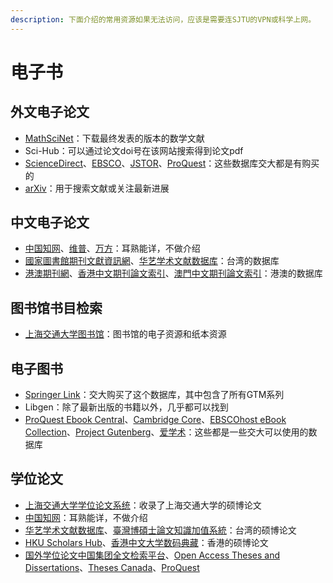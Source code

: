 ```yaml
---
description: 下面介绍的常用资源如果无法访问，应该是需要连SJTU的VPN或科学上网。
---
```


# 电子书

## 外文电子论文

* [MathSciNet](https://mathscinet.ams.org/mathscinet/index.html)：下载最终发表的版本的数学文献
* Sci-Hub：可以通过论文doi号在该网站搜索得到论文pdf
* [ScienceDirect](https://www.sciencedirect.com)、[EBSCO](https://search.ebscohost.com/)、[JSTOR](https://www.jstor.org)、[ProQuest](https://www.proquest.com/)：这些数据库交大都是有购买的
* [arXiv](https://arxiv.org)：用于搜索文献或关注最新进展

## 中文电子论文

* [中国知网](https://kns.cnki.net/)、[维普](http://lib.cqvip.com)、[万方](https://g.wanfangdata.com.cn/)：耳熟能详，不做介绍
* [國家圖書館期刊文獻資訊網](https://tpl.ncl.edu.tw/NclService/%E3%80%91)、[华艺学术文献数据库](http://www.airitilibrary.cn/)：台湾的数据库
* [港澳期刊網](http://hkmpnpub.lib.cuhk.edu.hk/index.html)、[香港中文期刊論文索引](http://hkinchippub.lib.cuhk.edu.hk/)、[澳門中文期刊論文索引](http://libdigital.umac.mo/macau-periodical/journal-title)：港澳的数据库

## 图书馆书目检索

* [上海交通大学图书馆](https://www.lib.sjtu.edu.cn/f/main/index.shtml)：图书馆的电子资源和纸本资源

## 电子图书

* [Springer Link](https://link.springer.com/)：交大购买了这个数据库，其中包含了所有GTM系列
* Libgen：除了最新出版的书籍以外，几乎都可以找到
* [ProQuest Ebook Central](https://ebookcentral.proquest.com/lib/sjtu/home.action)、[Cambridge Core](https://www.cambridge.org/core)、[EBSCOhost eBook Collection](https://web.p.ebscohost.com/ehost/search/)、[Project Gutenberg](https://www.gutenberg.org/)、[爱学术](https://www.iresearchbook.cn/f/channel\_index?placeID=20033)：这些都是一些交大可以使用的数据库

## 学位论文

* [上海交通大学学位论文系统](http://thesis.lib.sjtu.edu.cn/)：收录了上海交通大学的硕博论文
* [中国知网](https://kns.cnki.net/)：耳熟能详，不做介绍
* [华艺学术文献数据库](http://www.airitilibrary.cn/)、[臺灣博碩士論文知識加值系統](https://ndltd.ncl.edu.tw/cgi-bin/gs32/gsweb.cgi/ccd=EesG2Z/login?jstimes=1\&loadingjs=1\&o=dwebmge\&ssoauth=1\&cache=1668673534126)：台湾的硕博论文
* [HKU Scholars Hub](https://hub.hku.hk/advanced-search?location=thesis)、[香港中文大学数码典藏](https://repository.lib.cuhk.edu.hk/sc/advanced-search)：香港的硕博论文
* [国外学位论文中国集团全文检索平台](https://www.pqdtcn.com/?tdsourcetag=s\_pcqq\_aiomsg)、[Open Access Theses and Dissertations](https://oatd.org/)、[Theses Canada](https://library-archives.canada.ca/eng/services/services-libraries/theses/Pages/search-theses-canada.aspx)、[ProQuest](https://www.proquest.com/pqdtglobal/advanced?accountid=13818)
